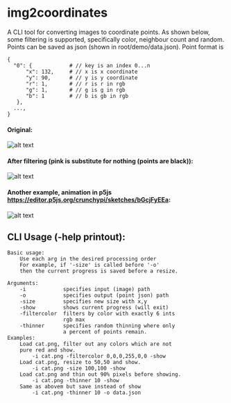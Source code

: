 # img2coordinates
A CLI tool for converting images to coordinate points. As shown below, some filtering is supported, specifically color, neighbour count and random. Points can be saved as json (shown in root/demo/data.json). Point format is
  
    {
      "0": {            # // key is an index 0...n
          "x": 132,     # // x is x coordinate
          "y": 90,      # // y is y coordinate
          "r": 1,       # // r is r in rgb
          "g": 1,       # // g is g in rgb
          "b": 1        # // b is gb in rgb
       },
      ...,
    }
      

#### Original:
![alt text](https://raw.githubusercontent.com/crunchypi/img2coordinates/master/demo/cat.png?raw=true)



#### After filtering (pink is substitute for nothing (points are black)):
![alt text](https://github.com/crunchypi/img2coordinates/blob/master/demo/screenshot.png?raw=true)


#### Another example, animation in p5js https://editor.p5js.org/crunchypi/sketches/bGcjFyEEa:
![alt text](https://raw.githubusercontent.com/crunchypi/img2coordinates/master/demo/doge.gif)


## CLI Usage (-help printout):

    Basic usage:
        Use each arg in the desired processing order
        For example, if '-size' is called before '-o'
        then the current progress is saved before a resize.

    Arguments:
        -i            specifies input (image) path
        -o            specifies output (point json) path
        -size         specifies new size with x,y
        -show         shows current progress (will exit)
        -filtercolor  filters by color with exactly 6 ints
                      rgb max
        -thinner      specifies random thinning where only
                      a percent of points remain.
    Examples:
        Load cat.png, filter out any colors which are not
        pure red and show.
            -i cat.png -filtercolor 0,0,0,255,0,0 -show
        Load cat.png, resize to 50,50 and show.
            -i cat.png -size 100,100 -show
        Load cat.png and thin out 90% pixels before showing.
            -i cat.png -thinner 10 -show
        Same as abovem but save instead of show
            -i cat.png -thinner 10 -o data.json
